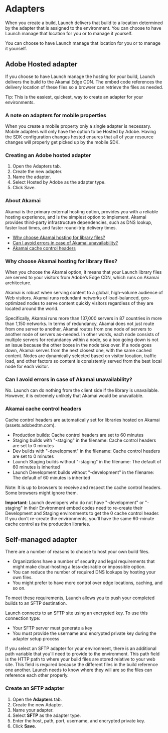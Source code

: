 # Adapters

When you create a build, Launch delivers that build to a location determined by the adapter that is assigned to the environment. You can choose to have Launch manage that location for you or to manage it yourself.

You can choose to have Launch manage that location for you or to manage it yourself.

## Adobe Hosted adapter

If you choose to have Launch manage the hosting for your build, Launch delivers the build to the Akamai Edge CDN. The embed code references the delivery location of these files so a browser can retrieve the files as needed.

Tip: This is the easiest, quickest, way to create an adapter for your environments.

### A note on adapters for mobile properties

When you create a mobile property only a single adapter is necessary. Mobile adapters will only have the option to be Hosted by Adobe. Having the SDK configuration changes hosted ensures that all of your resource changes will properly get picked up by the mobile SDK.

### Creating an Adobe hosted adapter

1. Open the Adapters tab.
2. Create the new adapter.
3. Name the adapter.
4. Select Hosted by Adobe as the adapter type.
5. Click Save.

### About Akamai

Akamai is the primary external hosting option, provides you with a reliable hosting experience, and is the simplest option to implement. Akamai provides third-party infrastructure dependencies, such as DNS lookup, faster load times, and faster round-trip delivery times.

* [Why choose Akamai hosting for library files?](adapters.md#why-choose-akamai-hosting-for-library-files)
* [Can I avoid errors in case of Akamai unavailability?](adapters.md#can-i-avoid-errors-in-case-of-akamai-unavailability)
* [Akamai cache control headers](adapters.md#akamai-cache-control-headers)

### Why choose Akamai hosting for library files?

When you choose the Akamai option, it means that your Launch library files are served to your visitors from Adobe’s Edge CDN, which runs on Akamai architecture.

Akamai is robust when serving content to a global, high-volume audience of Web visitors. Akamai runs redundant networks of load-balanced, geo-optimized nodes to serve content quickly visitors regardless of they are located around the world.

Specifically, Akamai runs more than 137,000 servers in 87 countries in more than 1,150 networks. In terms of redundancy, Akamai does not just route from one server to another, Akamai routes from one node of servers to another node of servers as-needed. In other words, each node consists of multiple servers for redundancy within a node, so a box going down is not an issue because the other boxes in the node take over. If a node goes down, Akamai serves from the next closest one, with the same cached content. Nodes are dynamically selected based on visitor location, traffic load, and other factors so content is consistently served from the best local node for each visitor.

### Can I avoid errors in case of Akamai unavailability?

No. Launch can do nothing from the client side if the library is unavailable. However, it is extremely unlikely that Akamai would be unavailable.

### Akamai cache control headers

Cache control headers are automatically set for libraries hosted on Akamai \(assets.adobedtm.com\).

* Production builds: Cache control headers are set to 60 minutes
* Staging builds with "-staging" in the filename: Cache control headers are set to 0 minutes
* Dev builds with "-development" in the filename: Cache control headers are set to 0 minutes
* Launch Staging builds without "-staging" in the filename: The default of 60 minutes is inherited
* Launch Development builds without "-development" in the filename: The default of 60 minutes is inherited

Note: It is up to browsers to receive and respect the cache control headers. Some browsers might ignore them.

**Important**: Launch developers who do not have "-development" or "-staging" in their Environment embed codes need to re-create their Development and Staging environments to get the 0 cache control header. If you don't re-create the environments, you'll have the same 60-minute cache control as the production libraries.

## Self-managed adapter

There are a number of reasons to choose to host your own build files.

* Organizations have a number of security and legal requirements that might make cloud-hosting a less-desirable or impossible option.
* You can reduce the number of required DNS lookups by hosting your own files.
* You might prefer to have more control over edge locations, caching, and so on.

To meet these requirements, Launch allows you to push your completed builds to an SFTP destination.

Launch connects to an SFTP site using an encrypted key. To use this connection type:

* Your SFTP server must generate a key
* You must provide the username and encrypted private key during the adapter setup process

If you select an SFTP adapter for your environment, there is an additional path variable that you'll need to provide to the environment. This path field is the HTTP path to where your build files are stored relative to your web site. This field is required because the different files in the build reference one another. Launch needs to know where they will are so the files can reference each other properly.

### Create an SFTP adapter

1. Open the **Adapters** tab.
2. Create the new Adapter.
3. Name your adapter.
4. Select **SFTP** as the adapter type.
5. Enter the host, path, port, username, and encrypted private key.
6. Click **Save**.

